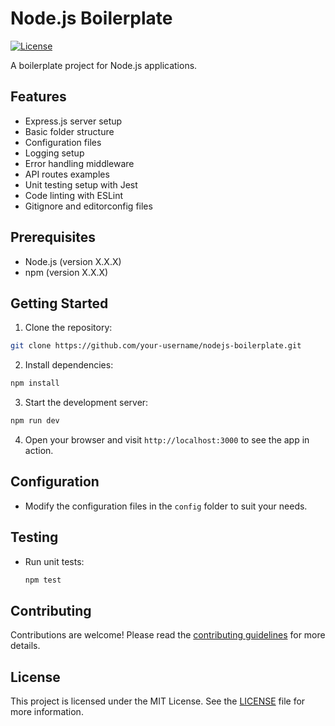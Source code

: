 # Node.js Boilerplate

[![License](https://img.shields.io/badge/license-MIT-blue.svg)](https://opensource.org/licenses/MIT)

A boilerplate project for Node.js applications.

## Features

- Express.js server setup
- Basic folder structure
- Configuration files
- Logging setup
- Error handling middleware
- API routes examples
- Unit testing setup with Jest
- Code linting with ESLint
- Gitignore and editorconfig files

## Prerequisites

- Node.js (version X.X.X)
- npm (version X.X.X)

## Getting Started

1. Clone the repository:

  ```bash
  git clone https://github.com/your-username/nodejs-boilerplate.git
  ```

2. Install dependencies:

  ```bash
  npm install
  ```

3. Start the development server:

  ```bash
  npm run dev
  ```

4. Open your browser and visit `http://localhost:3000` to see the app in action.

## Configuration

- Modify the configuration files in the `config` folder to suit your needs.

## Testing

- Run unit tests:

  ```bash
  npm test
  ```

## Contributing

Contributions are welcome! Please read the [contributing guidelines](CONTRIBUTING.md) for more details.

## License

This project is licensed under the MIT License. See the [LICENSE](LICENSE) file for more information.

